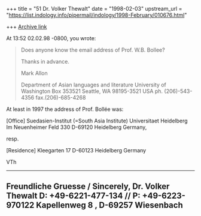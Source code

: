 +++
title = "51 Dr. Volker Thewalt"
date = "1998-02-03"
upstream_url = "https://list.indology.info/pipermail/indology/1998-February/010676.html"

+++
[Archive link](https://list.indology.info/pipermail/indology/1998-February/010676.html)

At 13:52 02.02.98 -0800, you wrote:
>Does anyone know the email address of Prof. W.B. Bollee?
>
>Thanks in advance.
>
>Mark Allon
>
>Department of Asian languages and literature
>University of Washington
>Box 353521
>Seattle, WA 98195-3521
>USA
>ph. (206)-543-4356
>fax.(206)-685-4268
>
At least in 1997 the address of Prof. Bollée was:

[Office]
Suedasien-Institut (=South Asia Institute)
Universitaet Heidelberg
Im Neuenheimer Feld 330
D-69120 Heidelberg
Germany,

resp.

[Residence]
Kleegarten 17
D-60123 Heidelberg
Germany

VTh

-----------------------------------------
   Freundliche Gruesse / Sincerely,
          Dr. Volker Thewalt
D: +49-6221-477-134 // P: +49-6223-970122
   Kapellenweg 8 , D-69257 Wiesenbach
-----------------------------------------



